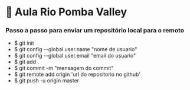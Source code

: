 # 👋 Aula Rio Pomba Valley 

### Passo a passo para enviar um repositório local para o remoto 

* $ git init 
* $ git config --global user.name "nome de usuario"
* $ git config --global user.email "email do usuario"
* $ git add .
* $ git commit -m "mensagem do commit"
* $ git remote add origin 'url do repositorio no github'
* $ git push -u origin master
